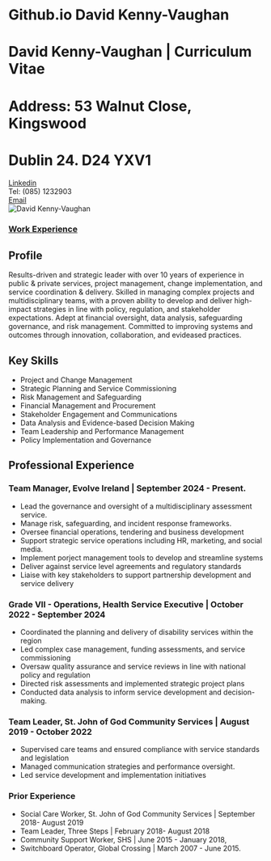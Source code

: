 # Github.io David Kenny-Vaughan
<!DOCTYPE html>
<html>
	<head>
		<title>
				David Kenny-Vaughan | CV
		</title>
		<link rel="stylesheet" type="text/css" href="stylesheet/style.css"/>
	</head>
		<h1><span>David Kenny-Vaughan | Curriculum Vitae </span></h1>
		<h1>Address: 53 Walnut Close, Kingswood</h1>
		<h1> Dublin 24. D24 YXV1</h1>
			<div class="container">
				<div class="firstLine"><a href= https://www.linkedin.com/in/davidkennyvaughan >Linkedin</a>
			</div>
				<div class="secondLine">Tel: (085) 1232903</div>
				<div class= "thirdLine"><a href= mailto:davidkennyvaughan@gmail.com>Email</a></div>
				<div class="image"><img src="Me.jpeg"(min-width: 650px) alt="David Kenny-Vaughan"></div>
			</div>
	<body>
			<h3 class="links"> <a href="experience.html">Work Experience</a></h3>
			<div>
		<div>			
			<h2> Profile</h2>
				<p> Results-driven and strategic leader with over 10 years of experience in public & private
					services, project management, change implementation, and service coordination & delivery. Skilled
					in managing complex projects and multidisciplinary teams, with a proven ability to develop and
					deliver high-impact strategies in line with policy, regulation, and stakeholder expectations. Adept at
					financial oversight, data analysis, safeguarding governance, and risk management. Committed to
					improving systems and outcomes through innovation, collaboration, and evideased practices. </p>
		</div>
		<div class="lists">
		<h2>Key Skills</h2>
		<ul>
			<li> Project and Change Management </li>
			<li> Strategic Planning and Service Commissioning </li>
			<li> Risk Management and Safeguarding </li>
			<li> Financial Management and Procurement </li>
			<li> Stakeholder Engagement and Communications </li>
			<li> Data Analysis and Evidence-based Decision Making </li>
			<li> Team Leadership and Performance Management </li>
			<li> Policy Implementation and Governance </li>
		</ul>
<h2> Professional Experience </h2>
<h3> Team Manager, Evolve Ireland | September 2024 - Present. </h3>
	<ul>
		<li> Lead the governance and oversight of a multidisciplinary assessment service. </li>
		<li>  Manage risk, safeguarding, and incident response frameworks. </li>
		<li> Oversee financial operations, tendering and business development </li>
		<li> Support strategic service operations including HR, marketing, and social media.</li>
		<li> Implement porject management tools to develop and streamline systems </li>
		<li> Deliver against service level agreements and regulatory standards </li>
		<li> Liaise with key stakeholders to support partnership development and service delivery </ul>
	</ul>
<h3> Grade VII - Operations, Health Service Executive | October 2022 - September 2024 </h3>
	<ul>
		<li> Coordinated the planning and delivery of disability services within the region </li>
		<li> Led complex case management, funding assessments, and service commissioning </li>
		<li> Oversaw quality assurance and service reviews in line with national policy and regulation </li>
		<li> Directed risk assessments and implemented strategic project plans </li>
		<li> Conducted data analysis to inform service development and decision-making. </li>
	</ul>
		
<h3> Team Leader, St. John of God Community Services | August 2019 - October 2022 </h3>
	<ul>
		<li> Supervised care teams and ensured compliance with service standards and legislation </li>
		<li> Managed communication strategies and performance oversight.</li>
		<li> Led service development and implementation initiatives </li>
	</ul>
<h3> Prior Experience </h3>
		<ul>
			<li> Social Care Worker, St. John of God Community Services | September 2018- August 2019 </li>
			<li> Team Leader, Three Steps | February 2018- August 2018 </li>
			<li> Community Support Worker, SHS | June 2015 - January 2018, </li>
			<li> Switchboard Operator, Global Crossing | March 2007 - June 2015.</li>
	    	</ul>
		</body>
</html>

